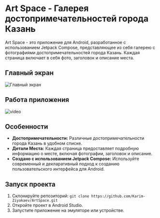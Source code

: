 # Art Space - Галерея достопримечательностей города Казань

Art Space - это приложение для Android, разработанное с использованием Jetpack Compose, представляющее из себя галерею с фотографиями достопримечательностей города Казань. Каждая страница включает в себя фото, заголовок и описание места.

## Главный экран
![Главный экран](https://github.com/Karim-Ziyakaev/ArtSpace/assets/72754523/df8d345a-74ad-4d5a-bb8a-f7cde4ab1a07)

## Работа приложения
![video](https://github.com/Karim-Ziyakaev/ArtSpace/assets/72754523/bd4ed8da-9545-4427-b5c7-a435e74fd859)


## Особенности

- **Достопримечательности:** Различные достопримечательности города Казань в удобном списке.
- **Детали Места:** Каждая страница предоставляет подробную информацию о месте, включая фотографии, заголовок и описание.
- **Создано с использованием Jetpack Compose:** Используйте современный и декларативный подход к созданию пользовательского интерфейса для Android.

## Запуск проекта

1. Склонируйте репозиторий: `git clone https://github.com/Karim-Ziyakaev/ArtSpace.git`
2. Откройте проект в Android Studio.
3. Запустите приложение на эмуляторе или устройстве.
